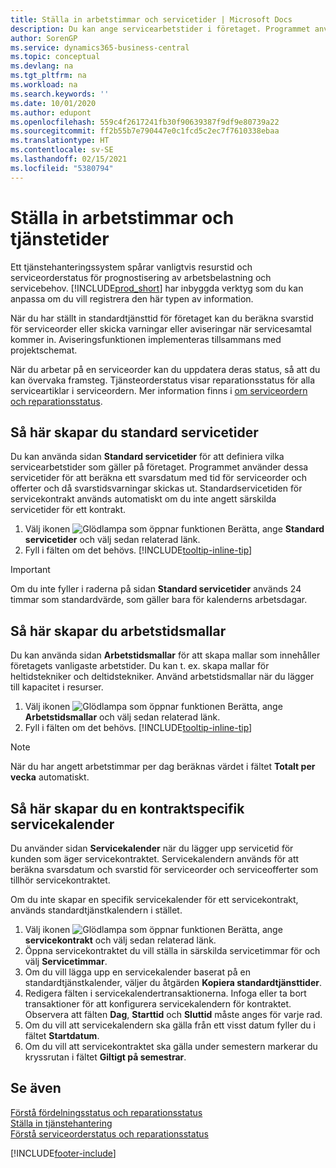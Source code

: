 ```yaml
---
title: Ställa in arbetstimmar och servicetider | Microsoft Docs
description: Du kan ange servicearbetstider i företaget. Programmet använder dessa servicetider för att beräkna ett svarsdatum med tid för serviceorder och offerter och då svarstidsvarningar skickas ut.
author: SorenGP
ms.service: dynamics365-business-central
ms.topic: conceptual
ms.devlang: na
ms.tgt_pltfrm: na
ms.workload: na
ms.search.keywords: ''
ms.date: 10/01/2020
ms.author: edupont
ms.openlocfilehash: 559c4f2617241fb30f90639387f9df9e80739a22
ms.sourcegitcommit: ff2b55b7e790447e0c1fcd5c2ec7f7610338ebaa
ms.translationtype: HT
ms.contentlocale: sv-SE
ms.lasthandoff: 02/15/2021
ms.locfileid: "5380794"
---
```

# <a name="set-up-work-hours-and-service-hours"></a>Ställa in arbetstimmar och tjänstetider
Ett tjänstehanteringssystem spårar vanligtvis resurstid och serviceorderstatus för prognostisering av arbetsbelastning och servicebehov. [!INCLUDE[prod_short](includes/prod_short.md)] har inbyggda verktyg som du kan anpassa om du vill registrera den här typen av information.  
  
När du har ställt in standardtjänsttid för företaget kan du beräkna svarstid för serviceorder eller skicka varningar eller aviseringar när servicesamtal kommer in. Aviseringsfunktionen implementeras tillsammans med projektschemat.   
  
När du arbetar på en serviceorder kan du uppdatera deras status, så att du kan övervaka framsteg. Tjänsteorderstatus visar reparationsstatus för alla serviceartiklar i serviceordern. Mer information finns i [om serviceordern och reparationsstatus](service-order-repair-status.md). 

## <a name="to-set-up-default-service-hours"></a>Så här skapar du standard servicetider  
Du kan använda sidan **Standard servicetider** för att definiera vilka servicearbetstider som gäller på företaget. Programmet använder dessa servicetider för att beräkna ett svarsdatum med tid för serviceorder och offerter och då svarstidsvarningar skickas ut. Standardservicetiden för servicekontrakt används automatiskt om du inte angett särskilda servicetider för ett kontrakt.  
  
1. Välj ikonen ![Glödlampa som öppnar funktionen Berätta](media/ui-search/search_small.png "Berätta vad du vill göra"), ange **Standard servicetider** och välj sedan relaterad länk.  
2. Fyll i fälten om det behövs. [!INCLUDE[tooltip-inline-tip](includes/tooltip-inline-tip_md.md)]  
  
> [!IMPORTANT]  
>  Om du inte fyller i raderna på sidan **Standard servicetider** används 24 timmar som standardvärde, som gäller bara för kalenderns arbetsdagar.  
  
## <a name="to-set-up-work-hour-templates"></a>Så här skapar du arbetstidsmallar
Du kan använda sidan **Arbetstidsmallar** för att skapa mallar som innehåller företagets vanligaste arbetstider. Du kan t. ex. skapa mallar för heltidstekniker och deltidstekniker. Använd arbetstidsmallar när du lägger till kapacitet i resurser.  
  
1. Välj ikonen ![Glödlampa som öppnar funktionen Berätta](media/ui-search/search_small.png "Berätta vad du vill göra"), ange **Arbetstidsmallar** och välj sedan relaterad länk.  
2. Fyll i fälten om det behövs. [!INCLUDE[tooltip-inline-tip](includes/tooltip-inline-tip_md.md)]  
  
> [!Note]
> När du har angett arbetstimmar per dag beräknas värdet i fältet **Totalt per vecka** automatiskt.  

## <a name="to-set-up-contract-specific-service-hours"></a>Så här skapar du en kontraktspecifik servicekalender  
Du använder sidan **Servicekalender** när du lägger upp servicetid för kunden som äger servicekontraktet. Servicekalendern används för att beräkna svarsdatum och svarstid för serviceorder och serviceofferter som tillhör servicekontraktet.  
  
Om du inte skapar en specifik servicekalender för ett servicekontrakt, används standardtjänstkalendern i stället.  
  
1. Välj ikonen ![Glödlampa som öppnar funktionen Berätta](media/ui-search/search_small.png "Berätta vad du vill göra"), ange **servicekontrakt** och välj sedan relaterad länk.  
2. Öppna servicekontraktet du vill ställa in särskilda servicetimmar för och välj **Servicetimmar**.  
4. Om du vill lägga upp en servicekalender baserat på en standardtjänstkalender, väljer du åtgärden **Kopiera standardtjänsttider**.  
5. Redigera fälten i servicekalendertransaktionerna. Infoga eller ta bort transaktioner för att konfigurera servicekalendern för kontraktet. Observera att fälten **Dag**, **Starttid** och **Sluttid** måste anges för varje rad.  
6. Om du vill att servicekalendern ska gälla från ett visst datum fyller du i fältet **Startdatum**.  
7. Om du vill att servicekontraktet ska gälla under semestern markerar du kryssrutan i fältet **Giltigt på semestrar**.  

## <a name="see-also"></a>Se även  
[Förstå fördelningsstatus och reparationsstatus](service-allocation-status-and-repair-status.md)  
[Ställa in tjänstehantering](service-setup-service.md)  
[Förstå serviceorderstatus och reparationsstatus](service-order-repair-status.md)  


[!INCLUDE[footer-include](includes/footer-banner.md)]